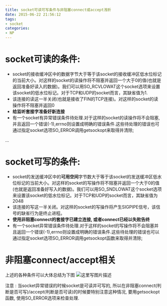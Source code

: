```yaml
---
title: socket可读可写条件与非阻塞connect或accept浅析
date: 2015-06-22 21:56:12
tags:
- socket
categories:
- NP
---
```



# socket可读的条件:

- socket的接收缓冲区中的数据字节大于等于该socket的接收缓冲区低水位标记的当前大小。对这样的socket的读操作将不阻塞并返回一个大于0的值(也就是返回准备好读入的数据)。我们可以用SO_RCVLOWAT这个socket选项来设置该socket的低水位标记。对于TCP和UDP的socket而言，其缺省值为1.
- 该连接的读这一半关闭(也就是接收了FIN的TCP连接)。对这样的socket的读操作将不阻塞并返回0
- **给监听套接字准备好新连接**
- 有一个socket有异常错误条件待处理.对于这样的socket的读操作将不会阻塞,并且返回一个错误(-1),errno则设置成明确的错误条件.这些待处理的错误也可通过指定socket选项SO_ERROR调用getsockopt来取得并清除;

... <!-- more -->

# socket可写的条件:

- socket的发送缓冲区中的**可用空间**字节数大于等于该socket的发送缓冲区低水位标记的当前大小。对这样的socket的写操作将不阻塞并返回一个大于0的值(也就是返回准备好写入的数据)。我们可以用SO_SNDLOWAT这个socket选项来设置该socket的低水位标记。对于TCP和UDP的socket而言，其缺省值为2048
- 该连接的写这一半关闭。对这样的socket的写操作将产生SIGPIPE信号，该信号的缺省行为是终止进程。
- **使用非阻塞connect的套接字已建立连接, 或者connect已经以失败告终**
- 有一个socket异常错误条件待处理.对于这样的socket的写操作将不会阻塞并且返回一个错误(-1),errno则设置成明确的错误条件.这些待处理的错误也可以通过指定socket选项SO_ERROR调用getsockopt函数来取得并清除;

# 非阻塞connect/accept相关

上述的各种条件可以大体总结为下图
![这里写图片描述](http://img.blog.csdn.net/20170822193729519?watermark/2/text/aHR0cDovL2Jsb2cuY3Nkbi5uZXQvbm9zaXg=/font/5a6L5L2T/fontsize/400/fill/I0JBQkFCMA==/dissolve/70/gravity/SouthEast)

注意 : 当socket异常错误的时候socket是可读并可写的, 所以在非阻塞connect(判断是否可写)/accept(判断是否可读)的时候要特别注意这种情况, 要用getsockopt函数, 使用SO_ERROR选项来检查处理.
